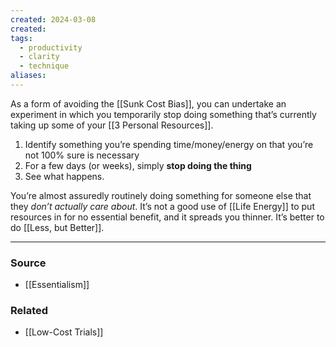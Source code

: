 ```yaml
---
created: 2024-03-08
created:
tags:
  - productivity
  - clarity
  - technique
aliases:
---
```

As a form of avoiding the [[Sunk Cost Bias]], you can undertake an experiment in which you temporarily stop doing something that’s currently taking up some of your [[3 Personal Resources]]. 

1. Identify something you’re spending time/money/energy on that you’re not 100% sure is necessary 
2. For a few days (or weeks), simply **stop doing the thing**
3. See what happens.

You’re almost assuredly routinely doing something for someone else that they *don’t actually care about*. It’s not a good use of [[Life Energy]] to put resources in for no essential benefit, and it spreads you thinner. It’s better to do [[Less, but Better]]. 
****
### Source
- [[Essentialism]]
### Related
- [[Low-Cost Trials]]